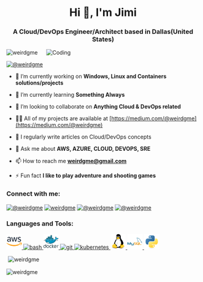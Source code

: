 <h1 align="center">Hi 👋, I'm Jimi</h1>
<h3 align="center">A Cloud/DevOps Engineer/Architect based in Dallas(United States)</h3>
<img align="right"alt="Coding" width="400" src="https://www.codemotion.com/magazine/wp-content/uploads/2020/09/devops-1024x527.png"> 

<p align="left"> <img src="https://komarev.com/ghpvc/?username=weirdgme&label=Profile%20views&color=0e75b6&style=flat" alt="weirdgme" /> </p>

<p align="left"> <a href="https://twitter.com/@weirdgme" target="blank"><img src="https://img.shields.io/twitter/follow/@weirdgme?logo=twitter&style=for-the-badge" alt="@weirdgme" /></a> </p>

- 🔭 I’m currently working on **Windows, Linux and Containers solutions/projects**

- 🌱 I’m currently learning **Something Always**

- 👯 I’m looking to collaborate on **Anything Cloud & DevOps related**

- 👨‍💻 All of my projects are available at [https://medium.com/@weirdgme](https://medium.com/@weirdgme)

- 📝 I regularly write articles on Cloud/DevOps concepts

- 💬 Ask me about **AWS, AZURE, CLOUD, DEVOPS, SRE**

- 📫 How to reach me **weirdgme@gmail.com**

- ⚡ Fun fact **I like to play adventure and shooting games**

<h3 align="left">Connect with me:</h3>
<p align="left">
<a href="https://twitter.com/@weirdgme" target="blank"><img align="center" src="https://raw.githubusercontent.com/rahuldkjain/github-profile-readme-generator/master/src/images/icons/Social/twitter.svg" alt="@weirdgme" height="30" width="40" /></a>
<a href="https://linkedin.com/in/weirdgme" target="blank"><img align="center" src="https://raw.githubusercontent.com/rahuldkjain/github-profile-readme-generator/master/src/images/icons/Social/linked-in-alt.svg" alt="weirdgme" height="30" width="40" /></a>
<a href="https://instagram.com/weirdgme" target="blank"><img align="center" src="https://raw.githubusercontent.com/rahuldkjain/github-profile-readme-generator/master/src/images/icons/Social/instagram.svg" alt="@weirdgme" height="30" width="40" /></a>
<a href="https://medium.com/@weirdgme" target="blank"><img align="center" src="https://raw.githubusercontent.com/rahuldkjain/github-profile-readme-generator/master/src/images/icons/Social/medium.svg" alt="@weirdgme" height="30" width="40" /></a>

</p>

<h3 align="left">Languages and Tools:</h3>
<p align="left"> <a href="https://aws.amazon.com" target="_blank" rel="noreferrer"> <img src="https://raw.githubusercontent.com/devicons/devicon/master/icons/amazonwebservices/amazonwebservices-original-wordmark.svg" alt="aws" width="40" height="40"/> </a> <a href="https://www.gnu.org/software/bash/" target="_blank" rel="noreferrer"> <img src="https://www.vectorlogo.zone/logos/gnu_bash/gnu_bash-icon.svg" alt="bash" width="40" height="40"/> </a> <a href="https://www.docker.com/" target="_blank" rel="noreferrer"> <img src="https://raw.githubusercontent.com/devicons/devicon/master/icons/docker/docker-original-wordmark.svg" alt="docker" width="40" height="40"/> </a> <a href="https://git-scm.com/" target="_blank" rel="noreferrer"> <img src="https://www.vectorlogo.zone/logos/git-scm/git-scm-icon.svg" alt="git" width="40" height="40"/> </a> <a href="https://kubernetes.io" target="_blank" rel="noreferrer"> <img src="https://www.vectorlogo.zone/logos/kubernetes/kubernetes-icon.svg" alt="kubernetes" width="40" height="40"/> </a> <a href="https://www.linux.org/" target="_blank" rel="noreferrer"> <img src="https://raw.githubusercontent.com/devicons/devicon/master/icons/linux/linux-original.svg" alt="linux" width="40" height="40"/> </a> <a href="https://www.mysql.com/" target="_blank" rel="noreferrer"> <img src="https://raw.githubusercontent.com/devicons/devicon/master/icons/mysql/mysql-original-wordmark.svg" alt="mysql" width="40" height="40"/> </a> <a href="https://www.python.org" target="_blank" rel="noreferrer"> <img src="https://raw.githubusercontent.com/devicons/devicon/master/icons/python/python-original.svg" alt="python" width="40" height="40"/> </a> </p>

<p>&nbsp;<img align="center" src="https://github-readme-stats.vercel.app/api?username=weirdgme&show_icons=true&locale=en" alt="weirdgme" /></p>

<p><img align="center" src="https://github-readme-streak-stats.herokuapp.com/?user=weirdgme&" alt="weirdgme" /></p>
